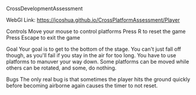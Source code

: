 CrossDevelopmentAssessment

WebGl Link: https://jcoshua.github.io/CrossPlatformAssessment/Player

Controls
Move your mouse to control platforms
Press R to reset the game
Press Escape to exit the game

Goal
Your goal is to get to the bottom of the stage. You can't just fall off though, as you'll fail if you stay in the air for too long. 
You have to use platforms to manuver your way down. Some platforms can be moved while others can be rotated, and some, do nothing.

Bugs
The only real bug is that sometimes the player hits the ground quickly before becoming airborne again causes the timer to not reset.

